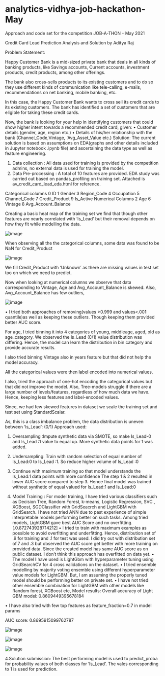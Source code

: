 # analytics-vidhya-job-hackathon-May
Approach and code set for the competition
JOB-A-THON - May 2021

Credit Card Lead Prediction
Analysis and Solution by Aditya Raj

Problem Statement:

Happy Customer Bank is a mid-sized private bank that deals in all kinds of banking products, like Savings accounts, Current accounts, investment products, credit products, among other offerings.

The bank also cross-sells products to its existing customers and to do so they use different kinds of communication like tele-calling, e-mails, recommendations on net banking, mobile banking, etc. 

In this case, the Happy Customer Bank wants to cross sell its credit cards to its existing customers. The bank has identified a set of customers that are eligible for taking these credit cards.

Now, the bank is looking for your help in identifying customers that could show higher intent towards a recommended credit card, given:
•	Customer details (gender, age, region etc.)
•	Details of his/her relationship with the bank (Channel_Code,Vintage, 'Avg_Asset_Value etc.)
Solution:
The current solution is based on assumptions on EDA(graphs and other details included in Jupyter notebook .ipynb file) and ascertaining the data type as well as feature engineering.
1. Data collection : All data used for training is provided by the competition admins, no external data is used for training the model.
2. Data Pre-processing  : A total of 10 features are provided. 
EDA study was carried out based on pandas_profiling on training set. Attached is av_credit_card_lead_eda.html for reference.

Categorical columns
0                ID
1            Gender
3       Region_Code
4        Occupation
5      Channel_Code
7    Credit_Product
9         Is_Active
Numerical Columns
2                     Age
6                 Vintage
8     Avg_Account_Balance




Creating a basic heat map of the training set we find that though other features are nearly correlated with ‘Is_Lead’ but their removal depends on how they fit while modelling the data. 
 
 ![image](https://user-images.githubusercontent.com/17177668/120118594-fc865900-c1b0-11eb-8803-283cfe2aab4a.png)

When observing all the the categorical columns, some data was found to be NaN for Credit_Product
 
 ![image](https://user-images.githubusercontent.com/17177668/120118696-7ae2fb00-c1b1-11eb-9159-92e5cb3bbdd5.png)

 
We fill Credit_Product with ‘Unknown’ as there are missing values in test set too on which we need to predict.

Now when looking at numerical columns we observe that data corresponding to Vintage, Age and Avg_Account_Balance is skewed.
Also, Avg_Account_Balance has few outliers,

![image](https://user-images.githubusercontent.com/17177668/120118705-859d9000-c1b1-11eb-8f50-5958d5847bb2.png)

 
•	I tried both approaches of removing(values >0.999 and values<.001 quantile)as well as keeping these outliers. Though keeping them provided better AUC score.

For age, I tried binning it into 4 categories of young, middleage, aged, old as age_category.
We observed the ls_Lead (0/1) value distribution was differing. Hence, the model can learn the distribution in bin category and provide accurate results.

I also tried binning Vintage also in years feature but that did not help the model accuracy.

All the categorical values were then label encoded into numerical values.

I also, tried the approach of one-hot encoding the categorical values but that did not improve the model. Also, Tree-models struggle if there are a large number of levels/features, regardless of how much data we have. Hence, keeping less features and label-encoded values.


Since, we had few skewed features in dataset we scale the training set and test set using StandardScalar.

As, this is a class imbalance problem, the data distribution is uneven between ‘Is_Lead’: (0/1)
Approach used: 
1.	Oversampling :Impute synthetic data via SMOTE, so make Is_Lead-0 and Is_Lead :1 value to equal up. More synthetic data points for 1 was added. 
2.	Undersampling: Train with random selection of equal number of Is_Lead:0 to Is_Lead :1. So reduce higher volume of Is_Lead :0 
3.	Continue with maximum training so that model understands the Is_Lead:1 data points with more confidence
 The step 1 & 2 resulted in lower AUC score compared to step 3. Hence final model was trained without  synthetic of equal valued for Is_Lead:1 and Is_Lead:0

3. Model Training : For model training, I have tried various classifiers such as Decision Tree, Random Forest, k-means, Logistic Regression, SVC , XGBoost, SGDClassifier with GridSeacrch and LightGBM with GridSearch. I have not tried ANN due to past experience of simple interpretable models performing better on such tasks. 
Among tried models, LightGBM gave best AUC Score and no overfitting. [.0.872743928714212]
•	I tried to train with maximum examples as possible to avoid overfitting and underfitting. Hence, distribution set of .9 for training and .1 for test was used.
I did try out with distribution set of.7 and .3 but observed the AUC score get better with more training on provided data. Since the created model has same AUC score as on public dataset. I don’t think this approach has overfitted on data yet.
•	The model I have used is LightGbm with hyperparameter tuning using GridSearchCV for 4 cross validations on the dataset.
•	I tried ensemble modelling by majority voting ensemble using different hyperparameter value models for LightGBM. But, I am assuming the properly tuned model should be performing better on private set.
•	I have not tried other ensemble combination for LightGBM with other models like Random forest, XGBoost etc,
Model results:
Overall accuracy of Light GBM model: 0.8609449395678184
 
•	I have also tried with few top features as feature_fraction=0.7 in model params
 
AUC score: 0.8695915099762787

![image](https://user-images.githubusercontent.com/17177668/120118729-9b12ba00-c1b1-11eb-91f8-0eca17535a53.png)

![image](https://user-images.githubusercontent.com/17177668/120118731-a0700480-c1b1-11eb-87a6-be12033aa3a6.png)

![image](https://user-images.githubusercontent.com/17177668/120118741-a9f96c80-c1b1-11eb-91a0-a0d05d52b710.png)

 

4.Solution submission: The best performing model is used to predict_proba for probability values of both classes for ‘Is_Lead’. The vales corresponding to 1 is used for prediction.


